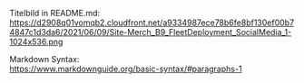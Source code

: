 Titelbild in README.md:   
https://d2908q01vomqb2.cloudfront.net/a9334987ece78b6fe8bf130ef00b74847c1d3da6/2021/06/09/Site-Merch_B9_FleetDeployment_SocialMedia_1-1024x536.png   

Markdown Syntax:   
https://www.markdownguide.org/basic-syntax/#paragraphs-1   

